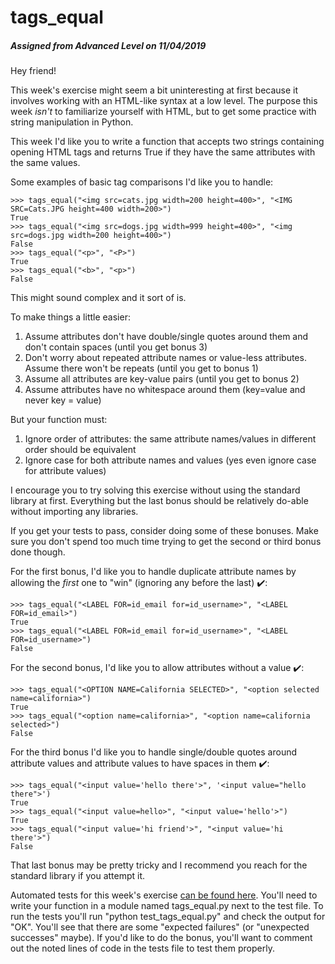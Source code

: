 # tags_equal
##### Assigned from Advanced Level on 11/04/2019

Hey friend!

This week's exercise might seem a bit uninteresting at first because it involves working with an HTML-like syntax at a low level. The purpose this week _isn't_ to familiarize yourself with HTML, but to get some practice with string manipulation in Python.

This week I'd like you to write a function that accepts two strings containing opening HTML tags and returns True if they have the same attributes with the same values.

Some examples of basic tag comparisons I'd like you to handle:

    >>> tags_equal("<img src=cats.jpg width=200 height=400>", "<IMG SRC=Cats.JPG height=400 width=200>")
    True
    >>> tags_equal("<img src=dogs.jpg width=999 height=400>", "<img src=dogs.jpg width=200 height=400>")
    False
    >>> tags_equal("<p>", "<P>")
    True
    >>> tags_equal("<b>", "<p>")
    False

This might sound complex and it sort of is.

To make things a little easier:

1.  Assume attributes don't have double/single quotes around them and don't contain spaces (until you get bonus 3)
2.  Don't worry about repeated attribute names or value-less attributes. Assume there won't be repeats (until you get to bonus 1)
3.  Assume all attributes are key-value pairs (until you get to bonus 2)
4.  Assume attributes have no whitespace around them (key=value and never key = value)

But your function must:

1.  Ignore order of attributes: the same attribute names/values in different order should be equivalent
2.  Ignore case for both attribute names and values (yes even ignore case for attribute values)

I encourage you to try solving this exercise without using the standard library at first. Everything but the last bonus should be relatively do-able without importing any libraries.

If you get your tests to pass, consider doing some of these bonuses. Make sure you don't spend too much time trying to get the second or third bonus done though.

For the first bonus, I'd like you to handle duplicate attribute names by allowing the _first_ one to "win" (ignoring any before the last) ✔️:

    >>> tags_equal("<LABEL FOR=id_email for=id_username>", "<LABEL FOR=id_email>")
    True
    >>> tags_equal("<LABEL FOR=id_email for=id_username>", "<LABEL FOR=id_username>")
    False

For the second bonus, I'd like you to allow attributes without a value ✔️:

    >>> tags_equal("<OPTION NAME=California SELECTED>", "<option selected name=california>")
    True
    >>> tags_equal("<option name=california>", "<option name=california selected>")
    False

For the third bonus I'd like you to handle single/double quotes around attribute values and attribute values to have spaces in them ✔️:

    >>> tags_equal("<input value='hello there'>", '<input value="hello there">')
    True
    >>> tags_equal("<input value=hello>", "<input value='hello'>")
    True
    >>> tags_equal("<input value='hi friend'>", "<input value='hi there'>")
    False

That last bonus may be pretty tricky and I recommend you reach for the standard library if you attempt it.

Automated tests for this week's exercise [can be found here](https://www.pythonmorsels.com/exercises/24ce703aa77646cc881b0837d5be2391/tests/). You'll need to write your function in a module named tags_equal.py next to the test file. To run the tests you'll run "python test_tags_equal.py" and check the output for "OK". You'll see that there are some "expected failures" (or "unexpected successes" maybe). If you'd like to do the bonus, you'll want to comment out the noted lines of code in the tests file to test them properly.